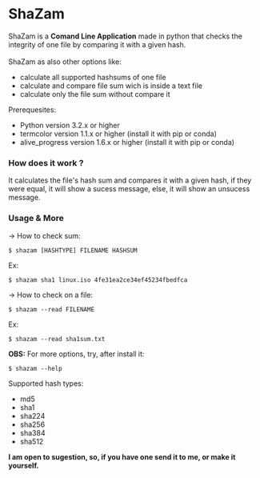 # ShaZam

 ShaZam is a **Comand Line Application** made in python that checks the integrity of one file by comparing it with a given hash.
<br>
<br>
ShaZam as also other options like:
* calculate all supported hashsums of one file
* calculate and compare file sum wich is inside a text file
* calculate only the file sum without compare it 

Prerequesites:
* Python version 3.2.x or higher
* termcolor version 1.1.x or higher (install it with pip or conda)
* alive_progress version 1.6.x or higher (install it with pip or conda)


### How does it work ?

It calculates the file's hash sum and compares it with a given hash, if they were equal, it will show a sucess message, else, it will show an unsucess message.

### Usage & More

-> How to check sum:
	
	$ shazam [HASHTYPE] FILENAME HASHSUM
	
Ex:

  	$ shazam sha1 linux.iso 4fe31ea2ce34ef45234fbedfca
	
-> How to check on a file:

	$ shazam --read FILENAME
	
Ex:

	$ shazam --read sha1sum.txt

**OBS:** For more options, try, after install it:

	$ shazam --help
  
Supported hash types:

* md5
* sha1
* sha224
* sha256
* sha384
* sha512

**I am open to sugestion, so, if you have one send it to me, or make it yourself.**
